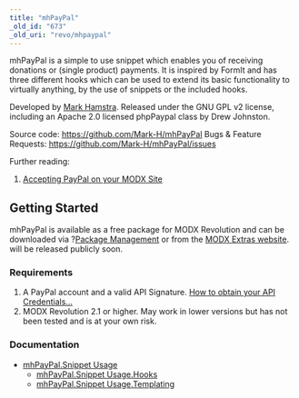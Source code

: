 ```yaml
---
title: "mhPayPal"
_old_id: "673"
_old_uri: "revo/mhpaypal"
---
```


mhPayPal is a simple to use snippet which enables you of receiving donations or (single product) payments. It is inspired by FormIt and has three different hooks which can be used to extend its basic functionality to virtually anything, by the use of snippets or the included hooks.

Developed by [Mark Hamstra](http://www.markhamstra.com).
Released under the GNU GPL v2 license, including an Apache 2.0 licensed phpPaypal class by Drew Johnston.

Source code: <https://github.com/Mark-H/mhPayPal>
Bugs & Feature Requests: <https://github.com/Mark-H/mhPayPal/issues>

Further reading:

1. [Accepting PayPal on your MODX Site](http://www.markhamstra.com/modx-blog/2011/12/accepting-paypal-on-your-modx-site/)

## Getting Started

mhPayPal is available as a free package for MODX Revolution and can be downloaded via ?[Package Management](developing-in-modx/advanced-development/package-management "Package Management") or from the [MODX Extras website](http://modx.com/extras/package/mhpaypal). will be released publicly soon.

### Requirements

1. A PayPal account and a valid API Signature. [How to obtain your API Credentials...](https://cms.paypal.com/us/cgi-bin/?cmd=_render-content&content_ID=developer/e_howto_api_ECAPICredentials)
2. MODX Revolution 2.1 or higher. May work in lower versions but has not been tested and is at your own risk.

### Documentation

- [mhPayPal.Snippet Usage](extras/mhpaypal/mhpaypal.snippet-usage)
    - [mhPayPal.Snippet Usage.Hooks](extras/mhpaypal/mhpaypal.snippet-usage/mhpaypal.snippet-usage.hooks)
    - [mhPayPal.Snippet Usage.Templating](extras/mhpaypal/mhpaypal.snippet-usage/mhpaypal.snippet-usage.templating)
